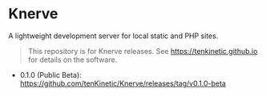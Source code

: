 # Knerve
A lightweight development server for local static and PHP sites.
> This repository is for Knerve releases. See https://tenkinetic.github.io for details on the software.

* 0.1.0 (Public Beta):
https://github.com/tenKinetic/Knerve/releases/tag/v0.1.0-beta
